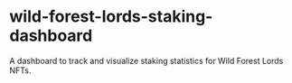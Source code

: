 # wild-forest-lords-staking-dashboard
A dashboard to track and visualize staking statistics for Wild Forest Lords NFTs.
